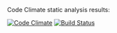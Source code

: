 Code Climate static analysis results:

[![Code Climate](https://codeclimate.com/github/cloudfoundry/membrane.png)](https://codeclimate.com/github/cloudfoundry/membrane)
 [![Build Status](https://travis-ci.org/cloudfoundry/membrane.png)](https://travis-ci.org/cloudfoundry/membrane)